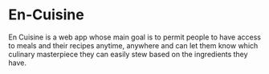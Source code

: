 # En-Cuisine
En Cuisine is a web app whose main goal is to permit people to have access to meals and their recipes anytime, anywhere and can let them know which culinary masterpiece they can easily stew based on the ingredients they have.
